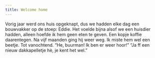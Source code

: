 ```yaml
---
title: Welcome home
---
```

Vorig jaar werd ons huis opgeknapt, dus we hadden elke dag een bouwvakker op de stoep: Eddie. Het voelde bijna alsof we een huisdier hadden, alleen hoefde ik hem geen eten te geven. Een kopje koffie daarentegen. Na vijf maanden ging hij weer weg. Ik miste hem wel een beetje. Tot vanochtend. “He, buurman! Ik ben er weer hoor!” “Ja ff een nieuw dakkapelletje hè, je kent het wel.”
